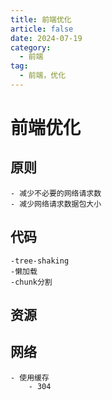 ```yaml
---
title: 前端优化
article: false
date: 2024-07-19
category:
  - 前端
tag:
  - 前端，优化
---
```



# 前端优化
## 原则
    - 减少不必要的网络请求数
    - 减少网络请求数据包大小
## 代码
    -tree-shaking
    -懒加载
    -chunk分割
## 资源

## 网络
    - 使用缓存
        - 304
